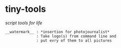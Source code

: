 # tiny-tools
_script tools for life_  

    __watermark__ : *insertion for photojournalist*  
                  : Take logo(s) from command line and  
                  : put evry of them to all pictures  
